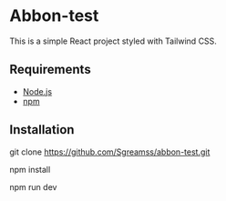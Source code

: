 # Abbon-test
    
This is a simple React project styled with Tailwind CSS. 

## Requirements 

*  [Node.js](https://nodejs.org/)
*  [npm](https://www.npmjs.com/)

## Installation

git clone https://github.com/Sgreamss/abbon-test.git

npm install

npm run dev

